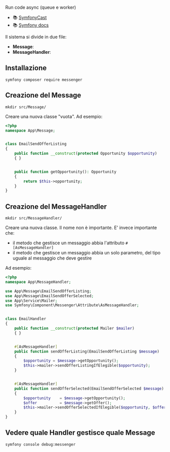 Run code async (queue e worker)

- 📚 [SymfonyCast](https://symfonycasts.com/screencast/messenger/)
- 📚 [Symfony docs](https://symfony.com/doc/current/messenger.html)

Il sistema si divide in due file:

- **Message**:
- **MessageHandler**:


## Installazione

````shell
symfony composer require messenger
````


## Creazione del Message

````shell
mkdir src/Message/
````

Creare una nuova classe "vuota". Ad esempio:

````php
<?php
namespace App\Message;


class EmailSendOfferListing
{
    public function __construct(protected Opportunity $opportunity)
    { }


    public function getOpportunity(): Opportunity
    {
        return $this->opportunity;
    }
}
````


## Creazione del MessageHandler

````shell
mkdir src/MessageHandler/
````

Creare una nuova classe. Il nome non è importante. E' invece importante che:

- il metodo che gestisce un messaggio abbia l'attributo `#[AsMessageHandler]`
- il metodo che gestisce un messaggio abbia un solo parametro, del tipo uguale al
    messaggio che deve gestire

Ad esempio:

````php
<?php
namespace App\MessageHandler;

use App\Message\EmailSendOfferListing;
use App\Message\EmailSendOfferSelected;
use App\Service\Mailer;
use Symfony\Component\Messenger\Attribute\AsMessageHandler;


class EmailHandler
{
    public function __construct(protected Mailer $mailer)
    { }


    #[AsMessageHandler]
    public function sendOfferListing(EmailSendOfferListing $message)
    {
        $opportunity = $message->getOpportunity();
        $this->mailer->sendOfferListingIfElegible($opportunity);
    }


    #[AsMessageHandler]
    public function sendOfferSelected(EmailSendOfferSelected $message)
    {
        $opportunity    = $message->getOpportunity();
        $offer          = $message->getOffer();
        $this->mailer->sendOfferSelectedIfElegible($opportunity, $offer);
    }
}

````


## Vedere quale Handler gestisce quale Message

````shell
symfony console debug:messenger
````
